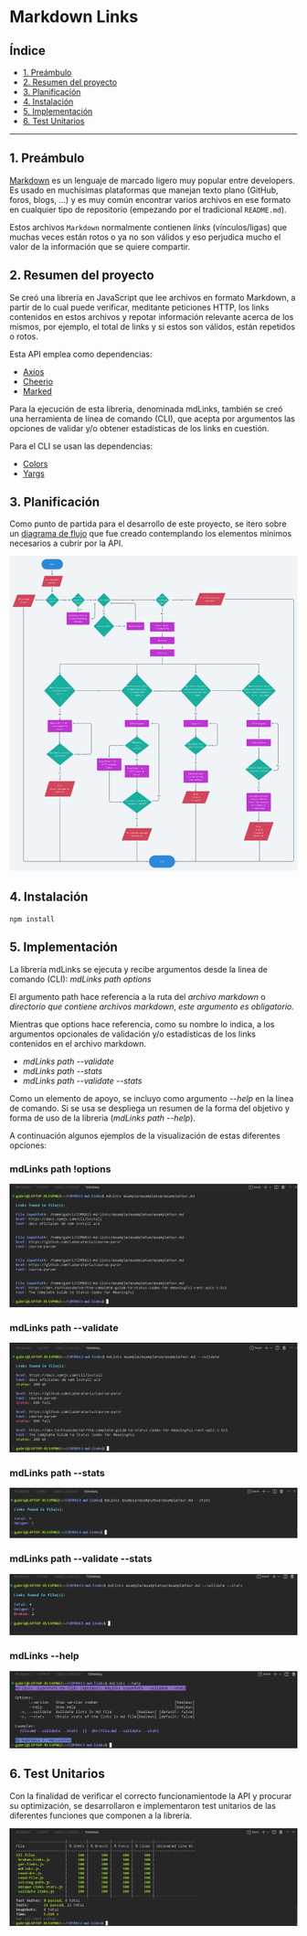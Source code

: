 # Markdown Links

## Índice

* [1. Preámbulo](#1-preámbulo)
* [2. Resumen del proyecto](#2-resumen-del-proyecto)
* [3. Planificación](#3-planificación)
* [4. Instalación](#4-instalación)
* [5. Implementación](#5-implementación)
* [6. Test Unitarios](#6-test-unitarios)

***

## 1. Preámbulo

[Markdown](https://es.wikipedia.org/wiki/Markdown) es un lenguaje de marcado
ligero muy popular entre developers. Es usado en muchísimas plataformas que
manejan texto plano (GitHub, foros, blogs, ...) y es muy común
encontrar varios archivos en ese formato en cualquier tipo de repositorio
(empezando por el tradicional `README.md`).

Estos archivos `Markdown` normalmente contienen _links_ (vínculos/ligas) que
muchas veces están rotos o ya no son válidos y eso perjudica mucho el valor de
la información que se quiere compartir.

## 2. Resumen del proyecto

Se creó una librería en JavaScript que lee archivos en formato Markdown,
a partir de lo cual puede verificar, meditante peticiones HTTP, 
los links contenidos en estos archivos y repotar 
información relevante acerca de los mismos, por ejemplo, 
el total de links y si estos son válidos, están repetidos o rotos.

Esta API emplea como dependencias: 

* [Axios](https://www.npmjs.com/package/axios)
* [Cheerio](https://www.npmjs.com/package/cheerio)
* [Marked](https://www.npmjs.com/package/marked)

Para la ejecución de esta libreria, denominada mdLinks, también se creó una
herramienta de línea de comando (CLI), que acepta por argumentos las 
opciones de validar y/o obtener estadísticas de los links en cuestión.

Para el CLI se usan las dependencias:

* [Colors](https://www.npmjs.com/package/colors)
* [Yargs](https://www.npmjs.com/package/yargs)

## 3. Planificación

Como punto de partida para el desarrollo de este proyecto, se itero sobre
un [diagrama de flujo](https://whimsical.com/mdlinks-flowchart-GTqMzobjxnmCcLD28m5SHQ)
 que fue creado contemplando los elementos mínimos
necesarios a cubrir por la API.

![MdLinks Diagrama de Flujo](./images_readme/mdLinks_flowChart.png)

## 4. Instalación

`npm install `

## 5. Implementación

La librería mdLinks se ejecuta y recibe argumentos desde la linea de comando
(CLI):  _mdLinks_ _path_ _options_

El argumento path hace referencia a la ruta del _archivo markdown_ o 
_directorio que contiene archivos markdown_, _este argumento es obligatorio._ 

Mientras que options hace referencia, como su nombre lo
indica, a los argumentos opcionales de validación y/o estadísticas de 
los links contenidos en el archivo markdown.

* _mdLinks_ _path_ _--validate_
* _mdLinks_ _path_ _--stats_
* _mdLinks_ _path_ _--validate --stats_

Como un elemento de apoyo, se incluyo como argumento _--help_ en la
línea de comando. Si se usa se despliega un resumen de la forma del objetivo
y forma de uso de la libreria (_mdLinks_ _path_ _--help_).

A continuación algunos ejemplos de la visualización de estas diferentes
opciones:

### mdLinks path !options 

![mdLinks only path](./images_readme/mdLinks.png)

### mdLinks path --validate

![mdLinks path --validate](./images_readme/mdLinks_v.png)

### mdLinks path --stats

![mdLinks path --stats](./images_readme/mdLinks_s.png)

### mdLinks path --validate --stats

![mdLinks path --validate --stats](./images_readme/mdLinks_v_s.png)

### mdLinks --help

![mdLinks --help](./images_readme/mdLinks_h.png)

## 6. Test Unitarios

Con la finalidad de verificar el correcto funcionamientode la API y procurar 
su optimización, se desarrollaron e implementaron test unitarios 
de las diferentes funciones que componen a la librería.

![mdLinks test unitarios](./images_readme/mdLinks_tests.png)